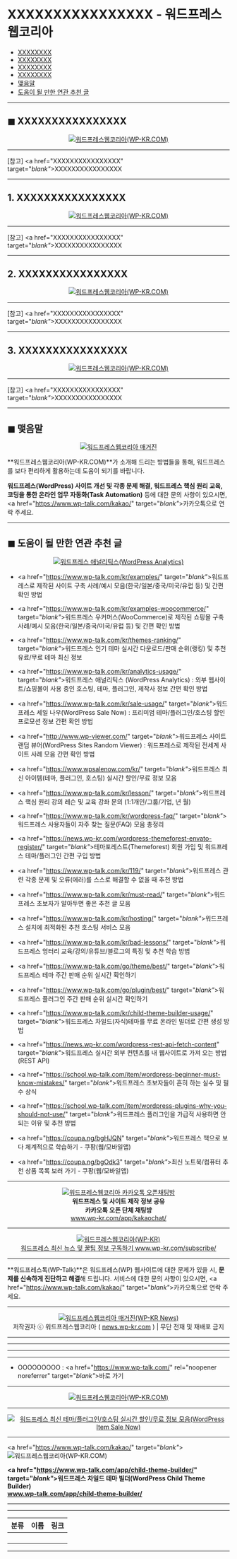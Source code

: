 # XXXXXXXXXXXXXXXX - 워드프레스웹코리아

<!-- ---
title: "XXXXXXXXXXXXXXXX - 워드프레스웹코리아"
description: XXXXXXXXXXXXXXXX
cover_img: https://hellotblog.files.wordpress.com/2018/04/trendtalk-wordpress-intro-main-800x450.jpg
feature_img: https://hellotblog.files.wordpress.com/2020/08/wptalk-wordpress-cover-nekoshoku-01-1800x1200-1.png
categories: 꿀팁
tags: 꿀팁
--- -->

- [XXXXXXXX](#index-00)
- [XXXXXXXX](#index-01)
- [XXXXXXXX](#index-02)
- [XXXXXXXX](#index-03)
- [맺음말](#index-epilogue)
- [도움이 될 만한 연관 추천 글](#recommendation)

***

<!-- <a name="index-00"></a> -->

## ◼︎ XXXXXXXXXXXXXXXX

<center><a href="https://www.wp-talk.com/kakao/" target="_blank"_><img src="https://hellotblog.files.wordpress.com/2020/08/wptalk-logo-girl-round-01-120x120-1.png" style="max-width:100%;" alt="워드프레스웹코리아(WP-KR.COM)"></a></center>

***

[참고] <a href="XXXXXXXXXXXXXXXX" target="_blank"_>XXXXXXXXXXXXXXXX</a>

***

<!-- <a name="index-01"></a> -->

## 1. XXXXXXXXXXXXXXXX

<center><a href="https://www.wp-talk.com/kakao/" target="_blank"_><img src="https://hellotblog.files.wordpress.com/2020/08/wptalk-logo-girl-round-01-120x120-1.png" style="max-width:100%;" alt="워드프레스웹코리아(WP-KR.COM)"></a></center>



***

[참고] <a href="XXXXXXXXXXXXXXXX" target="_blank"_>XXXXXXXXXXXXXXXX</a>

***

<!-- <a name="index-02"></a> -->

## 2. XXXXXXXXXXXXXXXX

<center><a href="https://www.wp-talk.com/kakao/" target="_blank"_><img src="https://hellotblog.files.wordpress.com/2020/08/wptalk-logo-girl-round-01-120x120-1.png" style="max-width:100%;" alt="워드프레스웹코리아(WP-KR.COM)"></a></center>



***

[참고] <a href="XXXXXXXXXXXXXXXX" target="_blank"_>XXXXXXXXXXXXXXXX</a>

***

<!-- <a name="index-03"></a> -->

## 3. XXXXXXXXXXXXXXXX

<center><a href="https://www.wp-talk.com/kakao/" target="_blank"_><img src="https://hellotblog.files.wordpress.com/2020/08/wptalk-logo-girl-round-01-120x120-1.png" style="max-width:100%;" alt="워드프레스웹코리아(WP-KR.COM)"></a></center>



***

[참고] <a href="XXXXXXXXXXXXXXXX" target="_blank"_>XXXXXXXXXXXXXXXX</a>

***

<!-- <a name="index-epilogue"></a> -->

## ◼︎ 맺음말

<center><a href="https://www.wp-talk.com/kakao/" rel="noopener noreferrer" target="_blank"_><img src="https://hellotblog.files.wordpress.com/2020/08/wptalk-wordpress-cover-nekoshoku-01-800x500-1.png" style="max-width:100%;" alt="워드프레스웹코리아 매거진"></a></center>

**워드프레스웹코리아(WP-KR.COM)**가 소개해 드리는 방법들을 통해, 워드프레스를 보다 편리하게 활용하는데 도움이 되기를 바랍니다.

**워드프레스(WordPress) 사이트 개선 및 각종 문제 해결, 워드프레스 핵심 원리 교육, 코딩을 통한 온라인 업무 자동화(Task Automation)** 등에 대한 문의 사항이 있으시면, <a href="https://www.wp-talk.com/kakao/" target="_blank"_>카카오톡</a>으로 연락 주세요.

***

<!-- <a name="recommendation"></a> -->

## ◼︎ 도움이 될 만한 연관 추천 글

<center><a href="https://www.wp-talk.com/kr/examples/" target="_blank"_><img src="https://hellotblog.files.wordpress.com/2020/06/wptalk-wordpress-croissant-online-jp-800x490-1.png" style="max-width:100%;" alt="워드프레스 애널리틱스(WordPress Analytics)"></a></center>

- <a href="https://www.wp-talk.com/kr/examples/" target="_blank"_>워드프레스로 제작된 사이트 구축 사례/예시 모음(한국/일본/중국/미국/유럽 등) 및 간편 확인 방법</a>

- <a href="https://www.wp-talk.com/kr/examples-woocommerce/" target="_blank"_>워드프레스 우커머스(WooCommerce)로 제작된 쇼핑몰 구축 사례/예시 모음(한국/일본/중국/미국/유럽 등) 및 간편 확인 방법</a>

- <a href="https://www.wp-talk.com/kr/themes-ranking/" target="_blank"_>워드프레스 인기 테마 실시간 다운로드/판매 순위(랭킹) 및 추천 유료/무료 테마 최신 정보</a>

- <a href="https://www.wp-talk.com/kr/analytics-usage/" target="_blank"_>워드프레스 애널리틱스 (WordPress Analytics) : 외부 웹사이트/쇼핑몰이 사용 중인 호스팅, 테마, 플러그인, 제작사 정보 간편 확인 방법</a>

- <a href="https://www.wp-talk.com/kr/sale-usage/" target="_blank"_>워드프레스 세일 나우(WordPress Sale Now) : 프리미엄 테마/플러그인/호스팅 할인 프로모션 정보 간편 확인 방법</a>

- <a href="http://www.wp-viewer.com/" target="_blank"_>워드프레스 사이트 랜덤 뷰어(WordPress Sites Random Viewer) : 워드프레스로 제작된 전세계 사이트 사례 모음 간편 확인 방법</a>

- <a href="https://www.wpsalenow.com/kr/" target="_blank"_>워드프레스 최신 아이템(테마, 플러그인, 호스팅) 실시간 할인/무료 정보 모음</a>

- <a href="https://www.wp-talk.com/kr/lesson/" target="_blank"_>워드프레스 핵심 원리 강의 레슨 및 교육 강좌 문의 (1:1개인/그룹/기업, <span class="post-year"></span>년 <span class="post-month"></span>월)</a>

- <a href="https://www.wp-talk.com/kr/wordpress-faq/" target="_blank"_>워드프레스 사용자들이 자주 찾는 질문(FAQ) 모음 총정리</a>

- <a href="https://news.wp-kr.com/wordpress-themeforest-envato-register/" target="_blank"_>테마포레스트(Themeforest) 회원 가입 및 워드프레스 테마/플러그인 간편 구입 방법</a>

- <a href="https://www.wp-talk.com/kr/119/" target="_blank"_>워드프레스 관련 각종 문제 및 오류(에러)를 스스로 해결할 수 없을 때 추천 방법</a>

- <a href="https://www.wp-talk.com/kr/must-read/" target="_blank"_>워드프레스 초보자가 알아두면 좋은 추천 글 모음</a>

- <a href="https://www.wp-talk.com/kr/hosting/" target="_blank"_>워드프레스 설치에 최적화된 추천 호스팅 서비스 모음</a>

- <a href="https://www.wp-talk.com/kr/bad-lessons/" target="_blank"_>워드프레스 엉터리 교육/강의/유튜브/블로그의 특징 및 추천 학습 방법</a>

- <a href="https://www.wp-talk.com/go/theme/best/" target="_blank"_>워드프레스 테마 주간 판매 순위 실시간 확인하기</a>

- <a href="https://www.wp-talk.com/go/plugin/best/" target="_blank"_>워드프레스 플러그인 주간 판매 순위 실시간 확인하기</a>

- <a href="https://www.wp-talk.com/kr/child-theme-builder-usage/" target="_blank"_>워드프레스 차일드(자식)테마를 무료 온라인 빌더로 간편 생성 방법</a>

- <a href="https://news.wp-kr.com/wordpress-rest-api-fetch-content" target="_blank"_>워드프레스 실시간 외부 컨텐츠를 내 웹사이트로 가져 오는 방법 (REST API)</a>

- <a href="https://school.wp-talk.com/item/wordpress-beginner-must-know-mistakes/" target="_blank"_>워드프레스 초보자들이 흔히 하는 실수 및 필수 상식</a>

- <a href="https://school.wp-talk.com/item/wordpress-plugins-why-you-should-not-use/" target="_blank"_>워드프레스 플러그인을 가급적 사용하면 안 되는 이유 및 추천 방법</a>

- <a href="https://coupa.ng/bgHJQN" target="_blank"_>워드프레스 책으로 보다 체계적으로 학습하기 - 쿠팡(웹/모바일앱)</a>

- <a href="https://coupa.ng/bgOdk3" target="_blank"_>최신 노트북/컴퓨터 추천 상품 목록 보러 가기 - 쿠팡(웹/모바일앱)</a>

***
<center><a href="https://www.wp-kr.com/app/kakaochat/" target="_blank_"><img src="https://hellotblog.files.wordpress.com/2020/09/kakao-openchat-logo-round-01-80x80-1.png" style="max-width:100%;" alt="워드프레스웹코리아 카카오톡 오픈채팅방"></a></center>

<center><b>워드프레스 및 사이트 제작 정보 공유</b></center>
<center><b>카카오톡 오픈 단체 채팅방</b></center>
<center><a href="https://www.wp-kr.com/app/kakaochat/" target="_blank_">www.wp-kr.com/app/kakaochat/</a></center>

***
<center><a href="https://www.wp-talk.com/kakao/" target="_blank"_><img src="https://hellotblog.files.wordpress.com/2020/07/wptalk-wordpress-logo-korea-00-80x80-1.png" style="max-width:100%;" alt="워드프레스웹코리아(WP-KR)"></a></center>

<center><a href="https://www.wp-kr.com/subscribe/" target="_blank"_>워드프레스 최신 뉴스 및 꿀팁 정보 구독하기
www.wp-kr.com/subscribe/</a></center>

***
**워드프레스톡(WP-Talk)**은 워드프레스(WP) 웹사이트에 대한 문제가 있을 시, **문제를 신속하게 진단하고 해결**해 드립니다. 서비스에 대한 문의 사항이 있으시면, <a href="https://www.wp-talk.com/kakao/" target="_blank"_>카카오톡</a>으로 연락 주세요.

***
<center><a href="https://www.wp-talk.com/kakao/" target="_blank"_><img src="https://hellotblog.files.wordpress.com/2020/08/wptalk-wordpress-logo-wpkr-news-footer-80x80-1.png" style="max-width:100%;" alt="워드프레스웹코리아 매거진(WP-KR News)"></a></center>

<center>저작권자 ⓒ 워드프레스웹코리아 ( <a href="https://www.wp-talk.com/kakao/" target="_blank"_>news.wp-kr.com</a> ) | 무단 전재 및 재배포 금지</center>

***
***
***
***
- OOOOOOOOO : <a href="https://www.wp-talk.com/" rel="noopener noreferrer" target="_blank"_>바로 가기</a>

***
<center><a href="https://www.wp-talk.com/kakao/" target="_blank"_><img src="https://hellotblog.files.wordpress.com/2020/08/wptalk-logo-girl-round-01-120x120-1.png" style="max-width:100%;" alt="워드프레스웹코리아(WP-KR.COM)"></a></center>

***
<center><a href="https://www.wp-talk.com/kr/sale/" target="_blank"_><img src="https://hellotblog.files.wordpress.com/2019/10/wptalk-wordpress-sale-now-image-01-800x560.png" style="max-width:100%;" alt="워드프레스 최신 테마/플러그인/호스팅 실시간 할인/무료 정보 모음(WordPress Item Sale Now)"></a></center>

***
<div class="focus-zone-center">

<a href="https://www.wp-talk.com/kakao/" target="_blank"_><img src="https://hellotblog.files.wordpress.com/2020/08/wptalk-logo-girl-round-01-120x120-1.png" style="max-width:100%;" alt="워드프레스웹코리아(WP-KR.COM)"></a>

**<a href="https://www.wp-talk.com/app/child-theme-builder/" target="_blank"_>워드프레스 차일드 테마 빌더(WordPress Child Theme Builder)<br>www.wp-talk.com/app/child-theme-builder/</a>**

</div>

***

<!-- Google Adsense (WP-TALK : Middle) : Start -->
<ins class="adsbygoogle"
   style="display:block"
   data-ad-client="ca-pub-1087484447886876"
   data-ad-slot="8762487232"
   data-ad-format="auto"
   data-full-width-responsive="false"></ins>
<script>
  (adsbygoogle = window.adsbygoogle || []).push({});
</script>
<!-- Google Adsense (WP-TALK : Middle) : End -->

***
|분류|이름|링크|
|:-:|:-:|:-:|
||||
||||
||||
||||

***

